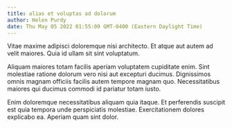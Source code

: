 ```yaml
---
title: alias et voluptas ad dolorum
author: Helen Purdy
date: Thu May 05 2022 01:55:09 GMT-0400 (Eastern Daylight Time)
---
```

Vitae maxime adipisci doloremque nisi architecto. Et atque aut autem ad velit maiores. Quia id ullam sit sint voluptatum.

 Aliquam maiores totam facilis aperiam voluptatem cupiditate enim. Sint molestiae ratione dolorum vero nisi aut excepturi ducimus. Dignissimos omnis magnam officiis facilis autem tempore magnam quo. Necessitatibus maiores qui ducimus commodi id pariatur totam iusto.

 Enim doloremque necessitatibus aliquam quia itaque. Et perferendis suscipit est quia tempora unde perspiciatis molestiae. Exercitationem dolores explicabo ea. Aperiam quam sint dolor.